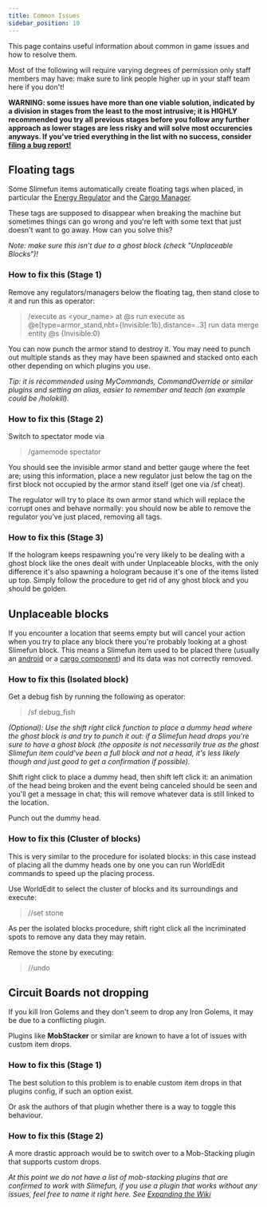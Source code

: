 ```yaml
---
title: Common Issues
sidebar_position: 10
---
```


This page contains useful information about common in game issues and how to resolve them.

Most of the following will require varying degrees of permission only staff members may have: make sure to link people higher up in your staff team here if you don't!

**WARNING: some issues have more than one viable solution, indicated by a division in stages from the least to the most intrusive; it is HIGHLY recommended you try all previous stages before you follow any further approach as lower stages are less risky and will solve most occurencies anyways. If you've tried everything in the list with no success, consider [filing a bug report!](How-to-report-bugs)**

## Floating tags

Some Slimefun items automatically create floating tags when placed, in particular the [Energy Regulator](../Electric-Machines/Energy-Management/Energy-Regulator.md) and the [Cargo Manager](../Cargo-Management/Cargo-Manager.md).

These tags are supposed to disappear when breaking the machine but sometimes things can go wrong and you're left with some text that just doesn't want to go away. How can you solve this?

_Note: make sure this isn't due to a ghost block (check "Unplaceable Blocks")!_

### How to fix this (Stage 1)

Remove any regulators/managers below the floating tag, then stand close to it and run this as operator:
>/execute as <your_name> at @s run execute as @e[type=armor_stand,nbt={Invisible:1b},distance=..3] run data merge entity @s {Invisible:0}

You can now punch the armor stand to destroy it. You may need to punch out multiple stands as they may have been spawned and stacked onto each other depending on which plugins you use.

_Tip: it is recommended using MyCommands, CommandOverride or similar plugins and setting an alias, easier to remember and teach (an example could be /holokill)._

### How to fix this (Stage 2)

Switch to spectator mode via
>/gamemode spectator

You should see the invisible armor stand and better gauge where the feet are; using this information, place a new regulator just below the tag on the first block not occupied by the armor stand itself (get one via /sf cheat).

The regulator will try to place its own armor stand which will replace the corrupt ones and behave normally: you should now be able to remove the regulator you've just placed, removing all tags.

### How to fix this (Stage 3)

If the hologram keeps respawning you're very likely to be dealing with a ghost block like the ones dealt with under Unplaceable blocks, with the only difference it's also spawning a hologram because it's one of the items listed up top.
Simply follow the procedure to get rid of any ghost block and you should be golden.

## Unplaceable blocks

If you encounter a location that seems empty but will cancel your action when you try to place any block there you're probably looking at a ghost Slimefun block.
 This means a Slimefun item used to be placed there (usually an [android](../Technical-Components/Androids/Androids.md) or a [cargo component](../Cargo-Management/Cargo-Management.md)) and its data was not correctly removed.

### How to fix this (Isolated block)

Get a debug fish by running the following as operator:
>/sf debug_fish

_(Optional): Use the shift right click function to place a dummy head where the ghost block is and try to punch it out: if a Slimefun head drops you're sure to have a ghost block (the opposite is not necessarily true as the ghost Slimefun item could've been a full block and not a head, it's less likely though and just good to get a confirmation if possible)._

Shift right click to place a dummy head, then shift left click it: an animation of the head being broken and the event being canceled should be seen and you'll get a message in chat; this will remove whatever data is still linked to the location.

Punch out the dummy head.

### How to fix this (Cluster of blocks)

This is very similar to the procedure for isolated blocks: in this case instead of placing all the dummy heads one by one you can run WorldEdit commands to speed up the placing process.

Use WorldEdit to select the cluster of blocks and its surroundings and execute:
>//set stone

As per the isolated blocks procedure, shift right click all the incriminated spots to remove any data they may retain.

Remove the stone by executing:
>//undo

## Circuit Boards not dropping

If you kill Iron Golems and they don't seem to drop any Iron Golems, it may be due to a conflicting plugin.

Plugins like **MobStacker** or similar are known to have a lot of issues with custom item drops.

### How to fix this (Stage 1)

The best solution to this problem is to enable custom item drops in that plugins config, if such an option exist.

Or ask the authors of that plugin whether there is a way to toggle this behaviour.

### How to fix this (Stage 2)

A more drastic approach would be to switch over to a Mob-Stacking plugin that supports custom drops.

_At this point we do not have a list of mob-stacking plugins that are confirmed to work with Slimefun, if you use a plugin that works without any issues, feel free to name it right here. See [Expanding the Wiki](Expanding-the-Wiki.md)_
